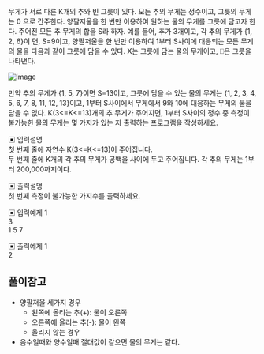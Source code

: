 무게가 서로 다른 K개의 추와 빈 그릇이 있다. 모든 추의 무게는 정수이고, 그릇의 무게는 0 으로 간주한다. 양팔저울을 한 번만 이용하여 원하는 물의 무게를 그릇에 담고자 한다.
주어진 모든 추 무게의 합을 S라 하자. 예를 들어, 추가 3개이고, 각 추의 무게가 {1, 2, 6}이 면, S=9이고, 양팔저울을 한 번만 이용하여 1부터 S사이에 대응되는 모든 무게의 물을 다음과 같이 그릇에 담을 수 있다. X는 그릇에 담는 물의 무게이고, ⎕은 그릇을 나타낸다.


![image](https://user-images.githubusercontent.com/45524783/143052714-b958c97f-9556-461c-abff-8df878d1c4cc.png)


만약 추의 무게가 {1, 5, 7}이면 S=13이고, 그릇에 담을 수 있는 물의 무게는 {1, 2, 3, 4, 5, 6, 7, 8, 11, 12, 13}이고, 1부터 S사이에서 무게에서 9와 10에 대응하는 무게의 물을 담을 수 없다.
K(3<=K<=13)개의 추 무게가 주어지면, 1부터 S사이의 정수 중 측정이 불가능한 물의 무게는 몇 가지가 있는 지 출력하는 프로그램을 작성하세요.


▣ 입력설명       
첫 번째 줄에 자연수 K(3<=K<=13)이 주어집니다.       
두 번째 줄에 K개의 각 추의 무게가 공백을 사이에 두고 주어집니다. 각 추의 무게는 1부터 200,000까지이다.


▣ 출력설명       
첫 번째 측정이 불가능한 가지수를 출력하세요.


▣ 입력예제 1        
3       
1 5 7       


▣ 출력예제 1   
2

## 풀이참고
- 양팔저울 세가지 경우
  - 왼쪽에 올리는 추(+): 물이 오른쪽
  - 오른쪽에 올리는 추(-): 물이 왼쪽
  - 올리지 않는 경우
- 음수일때와 양수일때 절대값이 같으면 물의 무게는 같다.
